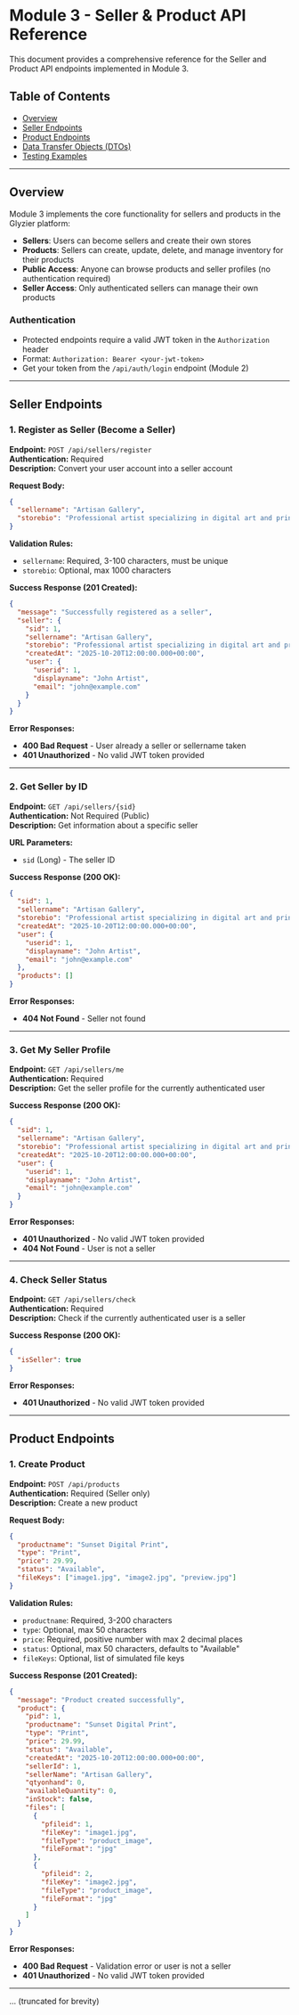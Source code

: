 # Module 3 - Seller & Product API Reference

This document provides a comprehensive reference for the Seller and Product API endpoints implemented in Module 3.

## Table of Contents
- [Overview](#overview)
- [Seller Endpoints](#seller-endpoints)
- [Product Endpoints](#product-endpoints)
- [Data Transfer Objects (DTOs)](#data-transfer-objects-dtos)
- [Testing Examples](#testing-examples)

---

## Overview

Module 3 implements the core functionality for sellers and products in the Glyzier platform:

- **Sellers**: Users can become sellers and create their own stores
- **Products**: Sellers can create, update, delete, and manage inventory for their products
- **Public Access**: Anyone can browse products and seller profiles (no authentication required)
- **Seller Access**: Only authenticated sellers can manage their own products

### Authentication
- Protected endpoints require a valid JWT token in the `Authorization` header
- Format: `Authorization: Bearer <your-jwt-token>`
- Get your token from the `/api/auth/login` endpoint (Module 2)

---

## Seller Endpoints

### 1. Register as Seller (Become a Seller)

**Endpoint:** `POST /api/sellers/register`  
**Authentication:** Required  
**Description:** Convert your user account into a seller account

**Request Body:**
```json
{
  "sellername": "Artisan Gallery",
  "storebio": "Professional artist specializing in digital art and prints. Creating unique pieces since 2020."
}
```

**Validation Rules:**
- `sellername`: Required, 3-100 characters, must be unique
- `storebio`: Optional, max 1000 characters

**Success Response (201 Created):**
```json
{
  "message": "Successfully registered as a seller",
  "seller": {
    "sid": 1,
    "sellername": "Artisan Gallery",
    "storebio": "Professional artist specializing in digital art and prints. Creating unique pieces since 2020.",
    "createdAt": "2025-10-20T12:00:00.000+00:00",
    "user": {
      "userid": 1,
      "displayname": "John Artist",
      "email": "john@example.com"
    }
  }
}
```

**Error Responses:**
- **400 Bad Request** - User already a seller or sellername taken
- **401 Unauthorized** - No valid JWT token provided

---

### 2. Get Seller by ID

**Endpoint:** `GET /api/sellers/{sid}`  
**Authentication:** Not Required (Public)  
**Description:** Get information about a specific seller

**URL Parameters:**
- `sid` (Long) - The seller ID

**Success Response (200 OK):**
```json
{
  "sid": 1,
  "sellername": "Artisan Gallery",
  "storebio": "Professional artist specializing in digital art and prints.",
  "createdAt": "2025-10-20T12:00:00.000+00:00",
  "user": {
    "userid": 1,
    "displayname": "John Artist",
    "email": "john@example.com"
  },
  "products": []
}
```

**Error Responses:**
- **404 Not Found** - Seller not found

---

### 3. Get My Seller Profile

**Endpoint:** `GET /api/sellers/me`  
**Authentication:** Required  
**Description:** Get the seller profile for the currently authenticated user

**Success Response (200 OK):**
```json
{
  "sid": 1,
  "sellername": "Artisan Gallery",
  "storebio": "Professional artist specializing in digital art and prints.",
  "createdAt": "2025-10-20T12:00:00.000+00:00",
  "user": {
    "userid": 1,
    "displayname": "John Artist",
    "email": "john@example.com"
  }
}
```

**Error Responses:**
- **401 Unauthorized** - No valid JWT token provided
- **404 Not Found** - User is not a seller

---

### 4. Check Seller Status

**Endpoint:** `GET /api/sellers/check`  
**Authentication:** Required  
**Description:** Check if the currently authenticated user is a seller

**Success Response (200 OK):**
```json
{
  "isSeller": true
}
```

**Error Responses:**
- **401 Unauthorized** - No valid JWT token provided

---

## Product Endpoints

### 1. Create Product

**Endpoint:** `POST /api/products`  
**Authentication:** Required (Seller only)  
**Description:** Create a new product

**Request Body:**
```json
{
  "productname": "Sunset Digital Print",
  "type": "Print",
  "price": 29.99,
  "status": "Available",
  "fileKeys": ["image1.jpg", "image2.jpg", "preview.jpg"]
}
```

**Validation Rules:**
- `productname`: Required, 3-200 characters
- `type`: Optional, max 50 characters
- `price`: Required, positive number with max 2 decimal places
- `status`: Optional, max 50 characters, defaults to "Available"
- `fileKeys`: Optional, list of simulated file keys

**Success Response (201 Created):**
```json
{
  "message": "Product created successfully",
  "product": {
    "pid": 1,
    "productname": "Sunset Digital Print",
    "type": "Print",
    "price": 29.99,
    "status": "Available",
    "createdAt": "2025-10-20T12:00:00.000+00:00",
    "sellerId": 1,
    "sellerName": "Artisan Gallery",
    "qtyonhand": 0,
    "availableQuantity": 0,
    "inStock": false,
    "files": [
      {
        "pfileid": 1,
        "fileKey": "image1.jpg",
        "fileType": "product_image",
        "fileFormat": "jpg"
      },
      {
        "pfileid": 2,
        "fileKey": "image2.jpg",
        "fileType": "product_image",
        "fileFormat": "jpg"
      }
    ]
  }
}
```

**Error Responses:**
- **400 Bad Request** - Validation error or user is not a seller
- **401 Unauthorized** - No valid JWT token provided

---

... (truncated for brevity)